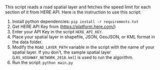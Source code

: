 This script reads a road spatial layer and fetches the speed limit for each section of it from HERE API. Here is the instruction to use this script:
1. Install python dependencies: `pip install -r requirements.txt`
2. Get HERE API Key from (https://platform.here.com/)
3. Enter your API Key in the script `HERE_API_KEY`.
4. Place your spatial layer in shapefile, JSON, GeoJSON, or KML format in the data folder.
5. Modify the `ROAD_LAYER_PATH` variable in the script with the name of your spatial layer. If you don't, the sample spatial layer (`LRS_HIGHWAY_NETWORK_2018.kml`) is used to run the algorithm.
6. Run the script: `python main.py`
